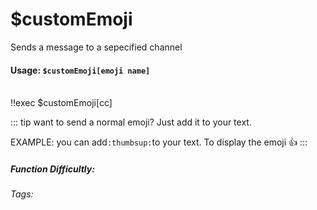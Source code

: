 # $customEmoji
Sends a message to a sepecified channel

#### Usage: `$customEmoji[emoji name]`
<br/>
<discord-messages>
	<discord-message :bot="false" role-color="#ffcc9a" author="Member">
		!!exec $customEmoji[cc]
	</discord-message>
	<discord-message :bot="true" role-color="#0099ff" author="Custom Command" avatar="https://media.discordapp.net/avatars/725721249652670555/781224f90c3b841ba5b40678e032f74a.webp">
        <DiscordReaction image="https://media.discordapp.net/avatars/725721249652670555/781224f90c3b841ba5b40678e032f74a.webp"/>
	</discord-message>
</discord-messages>

::: tip want to send a normal emoji?
Just add it to your text.

EXAMPLE:
you can add`:thumbsup:`to your text. To display the emoji :thumbsup:
:::

##### Function Difficultly: <Badge type="tip" text="Easy" vertical="middle" /> 
###### Tags: <Badge type="tip" text="Emoji" vertical="middle" /> <Badge type="tip" text="Custom Emojis" vertical="middle" /> <Badge type="tip" text="pictures" vertical="middle" /> <Badge type="tip" text="amazing" vertical="middle" />